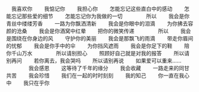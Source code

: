 　我喜欢你
　　我惦记你
　　我担心你
　　怎能忘记这些直白中的感动
　　怎能忘记那些爱的细节
　　怎能忘记你为我做的一切
　　
　　所以
　　我会是你青丝中缕缕芳香
　　一路为你飘洒清新
　　我会是你眼中的泪滴
　　为你拂去容颜的沧桑
　　我会是你酒窝中红晕
　　把你的微笑传递
　　
　　所以
　　我会是围绕在你身边的风
　　守护你的美丽
　　我会是那飘飞的雨滴
　　带走你眉间的忧郁
　　我会是你手中的伞
　　为你挡风遮雨
　　我会是你足下的鞋
　　陪你千山万水
　　
　　所以请别担心
　　照顾好自己就是对我的报答
　　所以请别再问
　　若你离去，我会哭吗
　　所以请别再说
　　如果爱可以重来……
　　
　　我会感恩
　　这等待了千年的缘分
　　我会收藏
　　一路走来的同甘共苦
　　我会珍惜
　　我们在一起的时时刻刻
　　我的知己
　　你一直在我心中
　　我只在乎你